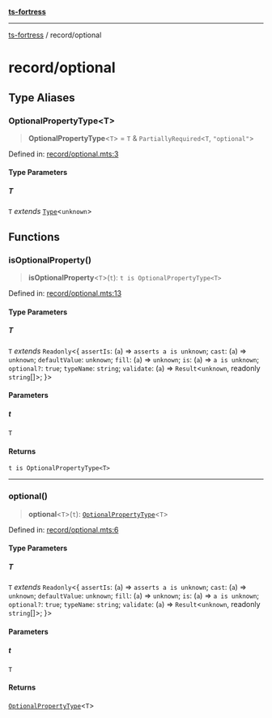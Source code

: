[**ts-fortress**](../README.md)

---

[ts-fortress](../README.md) / record/optional

# record/optional

## Type Aliases

### OptionalPropertyType\<T\>

> **OptionalPropertyType**\<`T`\> = `T` & `PartiallyRequired`\<`T`, `"optional"`\>

Defined in: [record/optional.mts:3](https://github.com/noshiro-pf/ts-fortress/blob/main/src/record/optional.mts#L3)

#### Type Parameters

##### T

`T` _extends_ [`Type`](../type.md#type)\<`unknown`\>

## Functions

### isOptionalProperty()

> **isOptionalProperty**\<`T`\>(`t`): `t is OptionalPropertyType<T>`

Defined in: [record/optional.mts:13](https://github.com/noshiro-pf/ts-fortress/blob/main/src/record/optional.mts#L13)

#### Type Parameters

##### T

`T` _extends_ `Readonly`\<\{ `assertIs`: (`a`) => `asserts a is unknown`; `cast`: (`a`) => `unknown`; `defaultValue`: `unknown`; `fill`: (`a`) => `unknown`; `is`: (`a`) => `a is unknown`; `optional?`: `true`; `typeName`: `string`; `validate`: (`a`) => `Result`\<`unknown`, readonly `string`[]\>; \}\>

#### Parameters

##### t

`T`

#### Returns

`t is OptionalPropertyType<T>`

---

### optional()

> **optional**\<`T`\>(`t`): [`OptionalPropertyType`](#optionalpropertytype)\<`T`\>

Defined in: [record/optional.mts:6](https://github.com/noshiro-pf/ts-fortress/blob/main/src/record/optional.mts#L6)

#### Type Parameters

##### T

`T` _extends_ `Readonly`\<\{ `assertIs`: (`a`) => `asserts a is unknown`; `cast`: (`a`) => `unknown`; `defaultValue`: `unknown`; `fill`: (`a`) => `unknown`; `is`: (`a`) => `a is unknown`; `optional?`: `true`; `typeName`: `string`; `validate`: (`a`) => `Result`\<`unknown`, readonly `string`[]\>; \}\>

#### Parameters

##### t

`T`

#### Returns

[`OptionalPropertyType`](#optionalpropertytype)\<`T`\>
